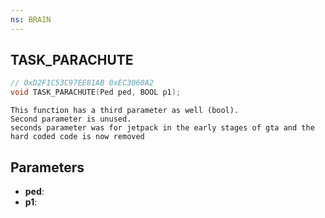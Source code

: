 ```yaml
---
ns: BRAIN
---
```

## TASK_PARACHUTE

```c
// 0xD2F1C53C97EE81AB 0xEC3060A2
void TASK_PARACHUTE(Ped ped, BOOL p1);
```

```
This function has a third parameter as well (bool).  
Second parameter is unused.  
seconds parameter was for jetpack in the early stages of gta and the hard coded code is now removed  
```

## Parameters
* **ped**: 
* **p1**: 

